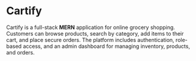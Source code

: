 # Cartify
Cartify is a full-stack **MERN** application for online grocery shopping.   Customers can browse products, search by category, add items to their cart, and place secure orders.   The platform includes authentication, role-based access, and an admin dashboard for managing inventory, products, and orders.  

